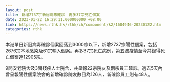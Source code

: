```yaml
---
layout: post
title: 新增2737宗新冠病毒確診　再多37宗死亡個案
date: 2023-01-22 16:29:11.000000000 +08:00
link: https://news.rthk.hk/rthk/ch/component/k2/1684946-20230122.htm
categories: rthk
---
```


本港單日新冠病毒確診個案回落到3000宗以下，新增2737宗陽性個案，包括2676宗本地感染及61宗輸入個案。再多37宗死亡病例，第五波疫情至今共錄得死亡個案達12905宗。

9間安老院舍及3間殘疾人士院舍，共呈報22宗院友及兩宗員工確診。過去5天內曾呈報陽性個案院舍的新增確診院友數目為126人，新確診員工則有48人。
